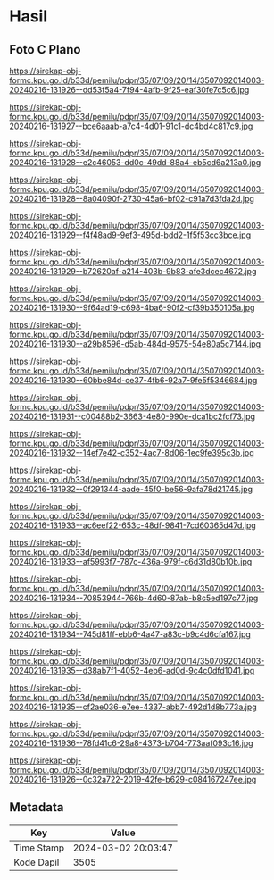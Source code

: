 # Hasil

## Foto C Plano

https://sirekap-obj-formc.kpu.go.id/b33d/pemilu/pdpr/35/07/09/20/14/3507092014003-20240216-131926--dd53f5a4-7f94-4afb-9f25-eaf30fe7c5c6.jpg

https://sirekap-obj-formc.kpu.go.id/b33d/pemilu/pdpr/35/07/09/20/14/3507092014003-20240216-131927--bce6aaab-a7c4-4d01-91c1-dc4bd4c817c9.jpg

https://sirekap-obj-formc.kpu.go.id/b33d/pemilu/pdpr/35/07/09/20/14/3507092014003-20240216-131928--e2c46053-dd0c-49dd-88a4-eb5cd6a213a0.jpg

https://sirekap-obj-formc.kpu.go.id/b33d/pemilu/pdpr/35/07/09/20/14/3507092014003-20240216-131928--8a04090f-2730-45a6-bf02-c91a7d3fda2d.jpg

https://sirekap-obj-formc.kpu.go.id/b33d/pemilu/pdpr/35/07/09/20/14/3507092014003-20240216-131929--f4f48ad9-9ef3-495d-bdd2-1f5f53cc3bce.jpg

https://sirekap-obj-formc.kpu.go.id/b33d/pemilu/pdpr/35/07/09/20/14/3507092014003-20240216-131929--b72620af-a214-403b-9b83-afe3dcec4672.jpg

https://sirekap-obj-formc.kpu.go.id/b33d/pemilu/pdpr/35/07/09/20/14/3507092014003-20240216-131930--9f64ad19-c698-4ba6-90f2-cf39b350105a.jpg

https://sirekap-obj-formc.kpu.go.id/b33d/pemilu/pdpr/35/07/09/20/14/3507092014003-20240216-131930--a29b8596-d5ab-484d-9575-54e80a5c7144.jpg

https://sirekap-obj-formc.kpu.go.id/b33d/pemilu/pdpr/35/07/09/20/14/3507092014003-20240216-131930--60bbe84d-ce37-4fb6-92a7-9fe5f5346684.jpg

https://sirekap-obj-formc.kpu.go.id/b33d/pemilu/pdpr/35/07/09/20/14/3507092014003-20240216-131931--c00488b2-3663-4e80-990e-dca1bc2fcf73.jpg

https://sirekap-obj-formc.kpu.go.id/b33d/pemilu/pdpr/35/07/09/20/14/3507092014003-20240216-131932--14ef7e42-c352-4ac7-8d06-1ec9fe395c3b.jpg

https://sirekap-obj-formc.kpu.go.id/b33d/pemilu/pdpr/35/07/09/20/14/3507092014003-20240216-131932--0f291344-aade-45f0-be56-9afa78d21745.jpg

https://sirekap-obj-formc.kpu.go.id/b33d/pemilu/pdpr/35/07/09/20/14/3507092014003-20240216-131933--ac6eef22-653c-48df-9841-7cd60365d47d.jpg

https://sirekap-obj-formc.kpu.go.id/b33d/pemilu/pdpr/35/07/09/20/14/3507092014003-20240216-131933--af5993f7-787c-436a-979f-c6d31d80b10b.jpg

https://sirekap-obj-formc.kpu.go.id/b33d/pemilu/pdpr/35/07/09/20/14/3507092014003-20240216-131934--70853944-766b-4d60-87ab-b8c5ed197c77.jpg

https://sirekap-obj-formc.kpu.go.id/b33d/pemilu/pdpr/35/07/09/20/14/3507092014003-20240216-131934--745d81ff-ebb6-4a47-a83c-b9c4d6cfa167.jpg

https://sirekap-obj-formc.kpu.go.id/b33d/pemilu/pdpr/35/07/09/20/14/3507092014003-20240216-131935--d38ab7f1-4052-4eb6-ad0d-9c4c0dfd1041.jpg

https://sirekap-obj-formc.kpu.go.id/b33d/pemilu/pdpr/35/07/09/20/14/3507092014003-20240216-131935--cf2ae036-e7ee-4337-abb7-492d1d8b773a.jpg

https://sirekap-obj-formc.kpu.go.id/b33d/pemilu/pdpr/35/07/09/20/14/3507092014003-20240216-131936--78fd41c6-29a8-4373-b704-773aaf093c16.jpg

https://sirekap-obj-formc.kpu.go.id/b33d/pemilu/pdpr/35/07/09/20/14/3507092014003-20240216-131926--0c32a722-2019-42fe-b629-c084167247ee.jpg


## Metadata

| Key        | Value               |
| ---------- | ------------------- |
| Time Stamp | 2024-03-02 20:03:47 |
| Kode Dapil | 3505                |



